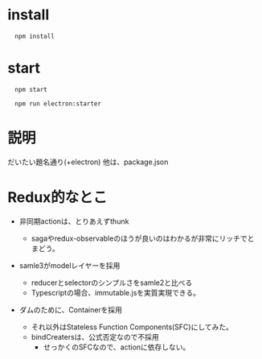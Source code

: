 # install

``````
  npm install
``````

# start

``````
  npm start
``````

``````
  npm run electron:starter
``````


# 説明


だいたい題名通り(+electron)
他は、package.json

# Redux的なとこ

* 非同期actionは、とりあえずthunk
    * sagaやredux-observableのほうが良いのはわかるが非常にリッチでとまどう。

* samle3がmodelレイヤーを採用
    * reducerとselectorのシンプルさをsamle2と比べる
    * Typescriptの場合、immutable.jsを実質実現できる。

* ダムのために、Containerを採用
    * それ以外はStateless Function Components(SFC)にしてみた。
    * bindCreatersは、公式否定なので不採用
        * せっかくのSFCなので、actionに依存しない。